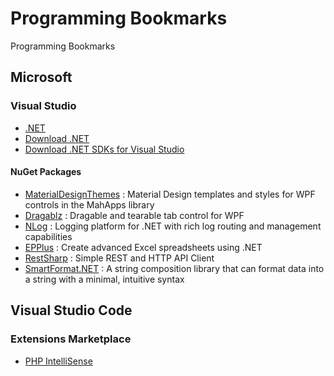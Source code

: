 # Programming Bookmarks
Programming Bookmarks

## Microsoft

### Visual Studio

- [.NET](https://dotnet.microsoft.com/)
- [Download .NET](https://dotnet.microsoft.com/download)
- [Download .NET SDKs for Visual Studio](https://dotnet.microsoft.com/download/visual-studio-sdks)

#### NuGet Packages

- [MaterialDesignThemes](https://www.nuget.org/packages/MaterialDesignThemes) : Material Design templates and styles for WPF controls in the MahApps library
- [Dragablz](https://www.nuget.org/packages/Dragablz) : Dragable and tearable tab control for WPF
- [NLog](https://www.nuget.org/packages/NLog) : Logging platform for .NET with rich log routing and management capabilities
- [EPPlus](https://www.nuget.org/packages/EPPlus/) : Create advanced Excel spreadsheets using .NET
- [RestSharp](https://www.nuget.org/packages/RestSharp/) : Simple REST and HTTP API Client
- [SmartFormat.NET](https://www.nuget.org/packages/SmartFormat.NET/) : A string composition library that can format data into a string with a minimal, intuitive syntax

## Visual Studio Code

### Extensions Marketplace

- [PHP IntelliSense](https://marketplace.visualstudio.com/items?itemName=felixfbecker.php-intellisense)

